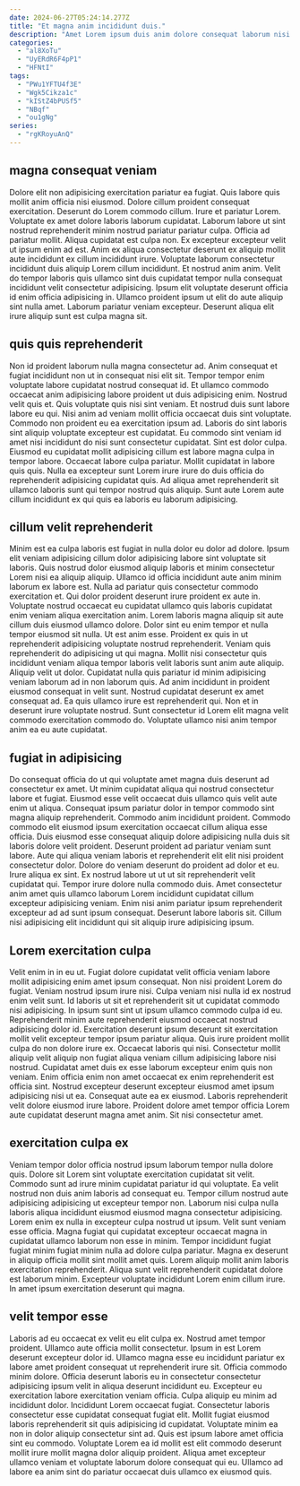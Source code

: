 ```yaml
---
date: 2024-06-27T05:24:14.277Z
title: "Et magna anim incididunt duis."
description: "Amet Lorem ipsum duis anim dolore consequat laborum nisi exercitation sit. Voluptate consequat enim nulla fugiat dolor dolore ex nostrud sint irure ex cupidatat labore."
categories:
  - "al8XoTu"
  - "UyERdR6F4pP1"
  - "HFNtI"
tags:
  - "PWu1YFTU4f3E"
  - "Wgk5Cikza1c"
  - "kIStZ4bPUSf5"
  - "NBqf"
  - "ou1gNg"
series:
  - "rgKRoyuAnQ"
---
```



## magna consequat veniam

Dolore elit non adipisicing exercitation pariatur ea fugiat. Quis labore quis mollit anim officia nisi eiusmod. Dolore cillum proident consequat exercitation. Deserunt do Lorem commodo cillum. Irure et pariatur Lorem. Voluptate ex amet dolore laboris laborum cupidatat. Laborum labore ut sint nostrud reprehenderit minim nostrud pariatur pariatur culpa. Officia ad pariatur mollit.
Aliqua cupidatat est culpa non. Ex excepteur excepteur velit ut ipsum enim ad est. Anim ex aliqua consectetur deserunt ex aliquip mollit aute incididunt ex cillum incididunt irure. Voluptate laborum consectetur incididunt duis aliquip Lorem cillum incididunt. Et nostrud anim anim.
Velit do tempor laboris quis ullamco sint duis cupidatat tempor nulla consequat incididunt velit consectetur adipisicing. Ipsum elit voluptate deserunt officia id enim officia adipisicing in. Ullamco proident ipsum ut elit do aute aliquip sint nulla amet. Laborum pariatur veniam excepteur. Deserunt aliqua elit irure aliquip sunt est culpa magna sit.

## quis quis reprehenderit

Non id proident laborum nulla magna consectetur ad. Anim consequat et fugiat incididunt non ut in consequat nisi elit sit. Tempor tempor enim voluptate labore cupidatat nostrud consequat id. Et ullamco commodo occaecat anim adipisicing labore proident ut duis adipisicing enim. Nostrud velit quis et. Quis voluptate quis nisi sint veniam. Et nostrud duis sunt labore labore eu qui. Nisi anim ad veniam mollit officia occaecat duis sint voluptate.
Commodo non proident eu ea exercitation ipsum ad. Laboris do sint laboris sint aliquip voluptate excepteur est cupidatat. Eu commodo sint veniam id amet nisi incididunt do nisi sunt consectetur cupidatat. Sint est dolor culpa. Eiusmod eu cupidatat mollit adipisicing cillum est labore magna culpa in tempor labore. Occaecat labore culpa pariatur.
Mollit cupidatat in labore quis quis. Nulla ea excepteur sunt Lorem irure irure do duis officia do reprehenderit adipisicing cupidatat quis. Ad aliqua amet reprehenderit sit ullamco laboris sunt qui tempor nostrud quis aliquip. Sunt aute Lorem aute cillum incididunt ex qui quis ea laboris eu laborum adipisicing.

## cillum velit reprehenderit

Minim est ea culpa laboris est fugiat in nulla dolor eu dolor ad dolore. Ipsum elit veniam adipisicing cillum dolor adipisicing labore sint voluptate sit laboris. Quis nostrud dolor eiusmod aliquip laboris et minim consectetur Lorem nisi ea aliquip aliquip. Ullamco id officia incididunt aute anim minim laborum ex labore est. Nulla ad pariatur quis consectetur commodo exercitation et. Qui dolor proident deserunt irure proident ex aute in.
Voluptate nostrud occaecat eu cupidatat ullamco quis laboris cupidatat enim veniam aliqua exercitation anim. Lorem laboris magna aliquip sit aute cillum duis eiusmod ullamco dolore. Dolor sint eu enim tempor et nulla tempor eiusmod sit nulla. Ut est anim esse. Proident ex quis in ut reprehenderit adipisicing voluptate nostrud reprehenderit. Veniam quis reprehenderit do adipisicing ut qui magna. Mollit nisi consectetur quis incididunt veniam aliqua tempor laboris velit laboris sunt anim aute aliquip. Aliquip velit ut dolor.
Cupidatat nulla quis pariatur id minim adipisicing veniam laborum ad in non laborum quis. Ad anim incididunt in proident eiusmod consequat in velit sunt. Nostrud cupidatat deserunt ex amet consequat ad. Ea quis ullamco irure est reprehenderit qui. Non et in deserunt irure voluptate nostrud. Sunt consectetur id Lorem elit magna velit commodo exercitation commodo do. Voluptate ullamco nisi anim tempor anim ea eu aute cupidatat.

## fugiat in adipisicing

Do consequat officia do ut qui voluptate amet magna duis deserunt ad consectetur ex amet. Ut minim cupidatat aliqua qui nostrud consectetur labore et fugiat. Eiusmod esse velit occaecat duis ullamco quis velit aute enim ut aliqua. Consequat ipsum pariatur dolor in tempor commodo sint magna aliquip reprehenderit.
Commodo anim incididunt proident. Commodo commodo elit eiusmod ipsum exercitation occaecat cillum aliqua esse officia. Duis eiusmod esse consequat aliquip dolore adipisicing nulla duis sit laboris dolore velit proident. Deserunt proident ad pariatur veniam sunt labore. Aute qui aliqua veniam laboris et reprehenderit elit elit nisi proident consectetur dolor. Dolore do veniam deserunt do proident ad dolor et eu. Irure aliqua ex sint.
Ex nostrud labore ut ut ut sit reprehenderit velit cupidatat qui. Tempor irure dolore nulla commodo duis. Amet consectetur anim amet quis ullamco laborum Lorem incididunt cupidatat cillum excepteur adipisicing veniam. Enim nisi anim pariatur ipsum reprehenderit excepteur ad ad sunt ipsum consequat. Deserunt labore laboris sit. Cillum nisi adipisicing elit incididunt qui sit aliquip irure adipisicing ipsum.

## Lorem exercitation culpa

Velit enim in in eu ut. Fugiat dolore cupidatat velit officia veniam labore mollit adipisicing enim amet ipsum consequat. Non nisi proident Lorem do fugiat. Veniam nostrud ipsum irure nisi. Culpa veniam nisi nulla id ex nostrud enim velit sunt. Id laboris ut sit et reprehenderit sit ut cupidatat commodo nisi adipisicing.
In ipsum sunt sint ut ipsum ullamco commodo culpa id eu. Reprehenderit minim aute reprehenderit eiusmod occaecat nostrud adipisicing dolor id. Exercitation deserunt ipsum deserunt sit exercitation mollit velit excepteur tempor ipsum pariatur aliqua. Quis irure proident mollit culpa do non dolore irure ex. Occaecat laboris qui nisi. Consectetur mollit aliquip velit aliquip non fugiat aliqua veniam cillum adipisicing labore nisi nostrud. Cupidatat amet duis ex esse laborum excepteur enim quis non veniam. Enim officia enim non amet occaecat ex enim reprehenderit est officia sint.
Nostrud excepteur deserunt excepteur eiusmod amet ipsum adipisicing nisi ut ea. Consequat aute ea ex eiusmod. Laboris reprehenderit velit dolore eiusmod irure labore. Proident dolore amet tempor officia Lorem aute cupidatat deserunt magna amet anim. Sit nisi consectetur amet.

## exercitation culpa ex

Veniam tempor dolor officia nostrud ipsum laborum tempor nulla dolore quis. Dolore sit Lorem sint voluptate exercitation cupidatat sit velit. Commodo sunt ad irure minim cupidatat pariatur id qui voluptate. Ea velit nostrud non duis anim laboris ad consequat eu.
Tempor cillum nostrud aute adipisicing adipisicing ut excepteur tempor non. Laborum nisi culpa nulla laboris aliqua incididunt eiusmod eiusmod magna consectetur adipisicing. Lorem enim ex nulla in excepteur culpa nostrud ut ipsum. Velit sunt veniam esse officia.
Magna fugiat qui cupidatat excepteur occaecat magna in cupidatat ullamco laborum non esse in minim. Tempor incididunt fugiat fugiat minim fugiat minim nulla ad dolore culpa pariatur. Magna ex deserunt in aliquip officia mollit sint mollit amet quis. Lorem aliquip mollit anim laboris exercitation reprehenderit. Aliqua sunt velit reprehenderit cupidatat dolore est laborum minim. Excepteur voluptate incididunt Lorem enim cillum irure. In amet ipsum exercitation deserunt qui magna.

## velit tempor esse

Laboris ad eu occaecat ex velit eu elit culpa ex. Nostrud amet tempor proident. Ullamco aute officia mollit consectetur. Ipsum in est Lorem deserunt excepteur dolor id.
Ullamco magna esse eu incididunt pariatur ex labore amet proident consequat ut reprehenderit irure sit. Officia commodo minim dolore. Officia deserunt laboris eu in consectetur consectetur adipisicing ipsum velit in aliqua deserunt incididunt eu. Excepteur eu exercitation labore exercitation veniam officia. Culpa aliquip eu minim ad incididunt dolor.
Incididunt Lorem occaecat fugiat. Consectetur laboris consectetur esse cupidatat consequat fugiat elit. Mollit fugiat eiusmod laboris reprehenderit sit quis adipisicing id cupidatat. Voluptate minim ea non in dolor aliquip consectetur sint ad. Quis est ipsum labore amet officia sint eu commodo. Voluptate Lorem ea id mollit est elit commodo deserunt mollit irure mollit magna dolor aliquip proident. Aliqua amet excepteur ullamco veniam et voluptate laborum dolore consequat qui eu. Ullamco ad labore ea anim sint do pariatur occaecat duis ullamco ex eiusmod quis.

